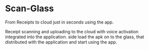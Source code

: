 # Scan-Glass

From Receipts to cloud just in seconds using the app.

Receipt scanning and uploading to the cloud with voice activation integrated into the application.
side load the apk on to the glass, that  distributed with the application and start using the app.

